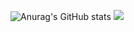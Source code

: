 ![Anurag's GitHub stats](https://github-readme-stats.vercel.app/api?username=ca7vin&show_icons=true&theme=transparent)
![](https://github-readme-stats.vercel.app/api/top-langs/?username=ca7vin&theme=radical&hide_langs_below=8)
